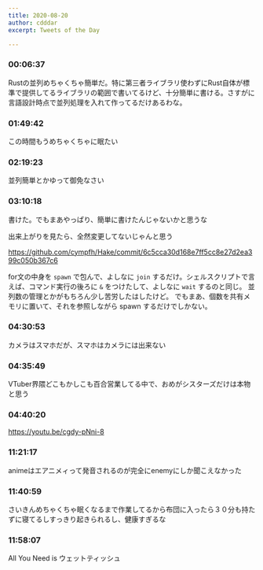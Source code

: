 ```yaml
---
title: 2020-08-20
author: cdddar
excerpt: Tweets of the Day

---
```


### 00:06:37

Rustの並列めちゃくちゃ簡単だ。特に第三者ライブラリ使わずにRust自体が標準で提供してるライブラリの範囲で書いてるけど、十分簡単に書ける。さすがに言語設計時点で並列処理を入れて作ってるだけあるわな。

### 01:49:42

この時間もうめちゃくちゃに眠たい

### 02:19:23

並列簡単とかゆって御免なさい

### 03:10:18

書けた。でもまあやっぱり、簡単に書けたんじゃないかと思うな

出来上がりを見たら、全然変更してないじゃんと思う

https://github.com/cympfh/Hake/commit/6c5cca30d168e7ff5cc8e27d2ea399c050b367c6

for文の中身を `spawn` で包んで、よしなに `join` するだけ。シェルスクリプトで言えば、コマンド実行の後ろに `&` をつけたして、よしなに `wait` するのと同じ。
並列数の管理とかがもちろん少し苦労したはしたけど。
でもまあ、個数を共有メモリに置いて、それを参照しながら spawn するだけでしかない。

### 04:30:53

カメラはスマホだが、スマホはカメラには出来ない

### 04:35:49

VTuber界隈どこもかしこも百合営業してる中で、おめがシスターズだけは本物と思う

### 04:40:20

https://youtu.be/cgdy-pNni-8

### 11:21:17

animeはエアニメィって発音されるのが完全にenemyにしか聞こえなかった

### 11:40:59

さいきんめちゃくちゃ眠くなるまで作業してるから布団に入ったら３０分も持たずに寝てるしすっきり起きられるし、健康すぎるな

### 11:58:07

All You Need is ウェットティッシュ
